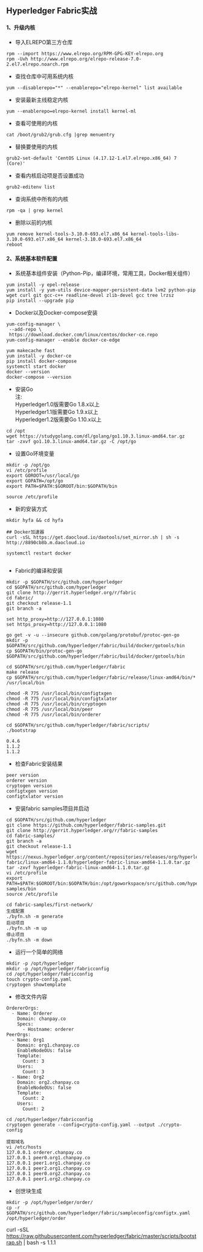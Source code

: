 
## Hyperledger Fabric实战

#### 1、升级内核

* 导入ELREPO第三方仓库
```shell
rpm --import https://www.elrepo.org/RPM-GPG-KEY-elrepo.org
rpm -Uvh http://www.elrepo.org/elrepo-release-7.0-2.el7.elrepo.noarch.rpm
```

* 查找仓库中可用系统内核
```shell
yum --disablerepo="*" --enablerepo="elrepo-kernel" list available
```

* 安装最新主线稳定内核
```shell
yum --enablerepo=elrepo-kernel install kernel-ml
```

* 查看可使用的内核
```shell
cat /boot/grub2/grub.cfg |grep menuentry
```

* 替换要使用的内核
```shell
grub2-set-default 'CentOS Linux (4.17.12-1.el7.elrepo.x86_64) 7 (Core)'
```

* 查看内核启动项是否设置成功
```shell
grub2-editenv list
```

* 查询系统中所有的内核
```shell
rpm -qa | grep kernel
```

* 删除以前的内核
```shell
yum remove kernel-tools-3.10.0-693.el7.x86_64 kernel-tools-libs-3.10.0-693.el7.x86_64 kernel-3.10.0-693.el7.x86_64
reboot
```

#### 2、系统基本软件配置

* 系统基本组件安装（Python-Pip，编译环境，常用工具，Docker相关组件）
```shell
yum install -y epel-release
yum install -y yum-utils device-mapper-persistent-data lvm2 python-pip wget curl git gcc-c++ readline-devel zlib-devel gcc tree lrzsz
pip install --upgrade pip
```

* Docker以及Docker-compose安装
```shell
yum-config-manager \
 --add-repo \
 https://download.docker.com/linux/centos/docker-ce.repo
yum-config-manager --enable docker-ce-edge

yum makecache fast
yum install -y docker-ce
pip install docker-compose
systemctl start docker
docker --version
docker-compose --version
```

* 安装Go   
注:   
Hyperledger1.0版需要Go 1.8.x以上   
Hyperledger1.1版需要Go 1.9.x以上   
Hyperledger1.2版需要Go 1.10.x以上   
```shell
cd /opt
wget https://studygolang.com/dl/golang/go1.10.3.linux-amd64.tar.gz
tar -zxvf go1.10.3.linux-amd64.tar.gz -C /opt/go
```

* 设置Go环境变量
```shell
mkdir -p /opt/go
vi /etc/profile
export GOROOT=/usr/local/go
export GOPATH=/opt/go
export PATH=$PATH:$GOROOT/bin:$GOPATH/bin

source /etc/profile
```

* 新的安装方式
```shell
mkdir hyfa && cd hyfa

## Docker加速器
curl -sSL https://get.daocloud.io/daotools/set_mirror.sh | sh -s http://8890cb8b.m.daocloud.io

systemctl restart docker


```

* Fabric的编译和安装
```shell
mkdir -p $GOPATH/src/github.com/hyperledger
cd $GOPATH/src/github.com/hyperledger
git clone http://gerrit.hyperledger.org/r/fabric
cd fabric/
git checkout release-1.1
git branch -a

set http_proxy=http://127.0.0.1:1080
set https_proxy=http://127.0.0.1:1080

go get -v -u --insecure github.com/golang/protobuf/protoc-gen-go
mkdir -p $GOPATH/src/github.com/hyperledger/fabric/build/docker/gotools/bin
cp $GOPATH/bin/protoc-gen-go $GOPATH/src/github.com/hyperledger/fabric/build/docker/gotools/bin

cd $GOPATH/src/github.com/hyperledger/fabric
make release
cp $GOPATH/src/github.com/hyperledger/fabric/release/linux-amd64/bin/* /usr/local/bin

chmod -R 775 /usr/local/bin/configtxgen
chmod -R 775 /usr/local/bin/configtxlator
chmod -R 775 /usr/local/bin/cryptogen
chmod -R 775 /usr/local/bin/peer
chmod -R 775 /usr/local/bin/orderer

cd $GOPATH/src/github.com/hyperledger/fabric/scripts/
./bootstrap

0.4.6
1.1.2
1.1.2

```

* 检查Fabric安装结果
```shell
peer version
orderer version
cryptogen version
configtxgen version
configtxlator version
```

* 安装fabric samples项目并启动
```shell
cd $GOPATH/src/github.com/hyperledger
git clone https://github.com/hyperledger/fabric-samples.git
git clone http://gerrit.hyperledger.org/r/fabric-samples
cd fabric-samples/
git branch -a
git checkout release-1.1
wget https://nexus.hyperledger.org/content/repositories/releases/org/hyperledger/fabric/hyperledger-fabric/linux-amd64-1.1.0/hyperledger-fabric-linux-amd64-1.1.0.tar.gz
tar -zxvf hyperledger-fabric-linux-amd64-1.1.0.tar.gz
vi /etc/profile
export PATH=$PATH:$GOROOT/bin:$GOPATH/bin:/opt/goworkspace/src/github.com/hyperledger/fabric-samples/bin
source /etc/profile

cd fabric-samples/first-network/
生成配置
./byfn.sh -m generate
启动项目
./byfn.sh -m up
停止项目
./byfn.sh -m down

```

* 运行一个简单的网络
```shell
mkdir -p /opt/hyperledger
mkdir -p /opt/hyperledger/fabricconfig
cd /opt/hyperledger/fabricconfig
touch crypto-config.yaml
cryptogen showtemplate

```

* 修改文件内容
```
OrdererOrgs:
  - Name: Orderer
    Domain: chanpay.co
    Specs:
      - Hostname: orderer
PeerOrgs:
  - Name: Org1
    Domain: org1.chanpay.co
    EnableNodeOUs: false
    Template:
      Count: 3
    Users:
      Count: 3
  - Name: Org2
    Domain: org2.chanpay.co
    EnableNodeOUs: false
    Template:
      Count: 2
    Users:
      Count: 2
```

```shell
cd /opt/hyperledger/fabricconfig
cryptogen generate --config=crypto-config.yaml --output ./crypto-config

提取域名
vi /etc/hosts
127.0.0.1 orderer.chanpay.co
127.0.0.1 peer0.org1.chanpay.co
127.0.0.1 peer1.org1.chanpay.co
127.0.0.1 peer2.org1.chanpay.co
127.0.0.1 peer0.org2.chanpay.co
127.0.0.1 peer1.org2.chanpay.co

```

* 创世块生成
```shell
mkdir -p /opt/hyperledger/order/
cp -r $GOPATH/src/github.com/hyperledger/fabric/sampleconfig/configtx.yaml /opt/hyperledger/order

```


curl -sSL https://raw.githubusercontent.com/hyperledger/fabric/master/scripts/bootstrap.sh | bash -s 1.1.1
